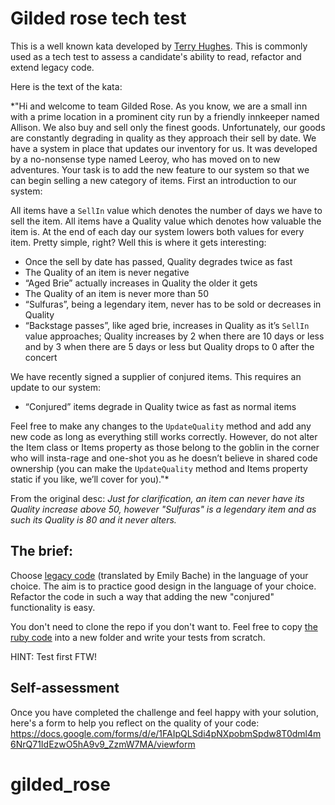 # Gilded rose tech test

This is a well known kata developed by [Terry Hughes](http://iamnotmyself.com/2011/02/13/refactor-this-the-gilded-rose-kata/). This is commonly used as a tech test to assess a candidate's ability to read, refactor and extend legacy code.

Here is the text of the kata:

*"Hi and welcome to team Gilded Rose. As you know, we are a small inn with a prime location in a prominent city run by a friendly innkeeper named Allison. We also buy and sell only the finest goods. Unfortunately, our goods are constantly degrading in quality as they approach their sell by date. We have a system in place that updates our inventory for us. It was developed by a no-nonsense type named Leeroy, who has moved on to new adventures. Your task is to add the new feature to our system so that we can begin selling a new category of items. First an introduction to our system:

All items have a `SellIn` value which denotes the number of days we have to sell the item. All items have a Quality value which denotes how valuable the item is. At the end of each day our system lowers both values for every item. Pretty simple, right? Well this is where it gets interesting:

- Once the sell by date has passed, Quality degrades twice as fast
- The Quality of an item is never negative
- “Aged Brie” actually increases in Quality the older it gets
- The Quality of an item is never more than 50
- “Sulfuras”, being a legendary item, never has to be sold or decreases in Quality
- “Backstage passes”, like aged brie, increases in Quality as it’s `SellIn` value approaches; Quality increases by 2 when there are 10 days or less and by 3 when there are 5 days or less but Quality drops to 0 after the concert

We have recently signed a supplier of conjured items. This requires an update to our system:

* “Conjured” items degrade in Quality twice as fast as normal items

Feel free to make any changes to the `UpdateQuality` method and add any new code as long as everything still works correctly. However, do not alter the Item class or Items property as those belong to the goblin in the corner who will insta-rage and one-shot you as he doesn’t believe in shared code ownership (you can make the `UpdateQuality` method and Items property static if you like, we’ll cover for you)."*

From the original desc: *Just for clarification, an item can never have its Quality increase above 50, however "Sulfuras" is a
legendary item and as such its Quality is 80 and it never alters.*  

## The brief:

Choose [legacy code](https://github.com/emilybache/GildedRose-Refactoring-Kata) (translated by Emily Bache) in the language of your choice. The aim is to practice good design in the language of your choice. Refactor the code in such a way that adding the new "conjured" functionality is easy.

You don't need to clone the repo if you don't want to. Feel free to copy [the ruby code](https://github.com/emilybache/GildedRose-Refactoring-Kata/blob/main/ruby/gilded_rose.rb) into a new folder and write your tests from scratch.

HINT: Test first FTW!

## Self-assessment

Once you have completed the challenge and feel happy with your solution, here's a form to help you reflect on the quality of your code:
https://docs.google.com/forms/d/e/1FAIpQLSdi4pNXpobmSpdw8T0dml4m6NrQ71IdEzwO5hA9v9_ZzmW7MA/viewform
# gilded_rose
